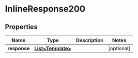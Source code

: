 

# InlineResponse200

## Properties

Name | Type | Description | Notes
------------ | ------------- | ------------- | -------------
**response** | [**List&lt;Template&gt;**](Template.md) |  |  [optional]




